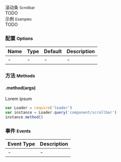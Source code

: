 <div class="mb40">
    <div class="fontsize-20">滚动条 <small>Scrollbar</small></div>
    <div class="color-999 mt4">TODO</div>
</div>

<div class="fontsize-16 mb10">示例 <small>Examples</small></div>


<div class="example">
    <div class="content">
    	<div class="content-header">TODO</div>
    	<div class="content-body">
        	<div bx-name="components/scrollbar"></div>
        </div>
    </div>
</div>

### 配置 <small>Options</small>

Name | Type | Default | Description
:--- | :--- | :------ | :----------
- | - | - | -

### 方法 <small>Methods</small>

#### .method(args)

Lorem ipsum

```js
var Loader = require('loader')
var instance = Loader.query('component/scrollbar')
instance.method()
```

### 事件 <small>Events</small>

Event Type | Description
:--------- | :----------
- | -


